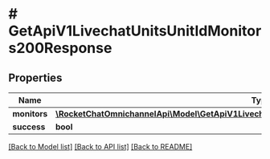 # # GetApiV1LivechatUnitsUnitIdMonitors200Response

## Properties

Name | Type | Description | Notes
------------ | ------------- | ------------- | -------------
**monitors** | [**\RocketChatOmnichannelApi\Model\GetApiV1LivechatUnitsUnitIdMonitors200ResponseMonitorsInner[]**](GetApiV1LivechatUnitsUnitIdMonitors200ResponseMonitorsInner.md) |  | [optional]
**success** | **bool** |  | [optional]

[[Back to Model list]](../../README.md#models) [[Back to API list]](../../README.md#endpoints) [[Back to README]](../../README.md)
